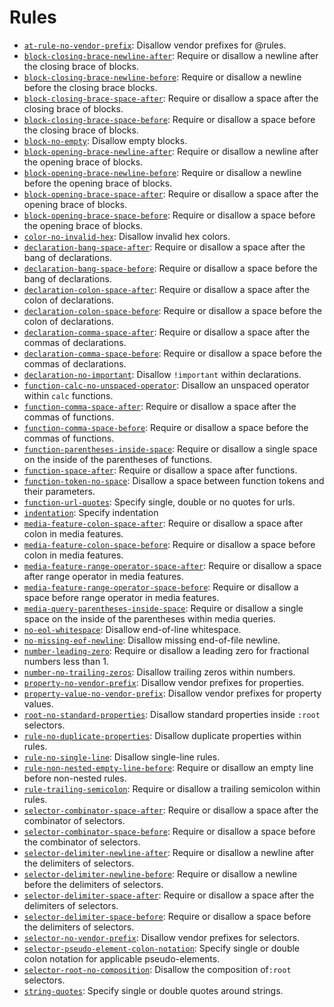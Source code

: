 # Rules

* [`at-rule-no-vendor-prefix`](../src/rules/at-rule-no-vendor-prefix/README.md): Disallow vendor prefixes for @rules.
* [`block-closing-brace-newline-after`](../src/rules/block-closing-brace-newline-after/README.md): Require or disallow a newline after the closing brace of blocks.
* [`block-closing-brace-newline-before`](../src/rules/block-closing-brace-newline-before/README.md): Require or disallow a newline before the closing brace blocks.
* [`block-closing-brace-space-after`](../src/rules/block-closing-brace-space-after/README.md): Require or disallow a space after the closing brace of blocks.
* [`block-closing-brace-space-before`](../src/rules/block-closing-brace-space-before/README.md): Require or disallow a space before the closing brace of blocks.
* [`block-no-empty`](../src/rules/block-no-empty/README.md): Disallow empty blocks.
* [`block-opening-brace-newline-after`](../src/rules/block-opening-brace-newline-after/README.md): Require or disallow a newline after the opening brace of blocks.
* [`block-opening-brace-newline-before`](../src/rules/block-opening-brace-newline-before/README.md): Require or disallow a newline before the opening brace of blocks.
* [`block-opening-brace-space-after`](../src/rules/block-opening-brace-space-after/README.md): Require or disallow a space after the opening brace of blocks.
* [`block-opening-brace-space-before`](../src/rules/block-opening-brace-space-before/README.md): Require or disallow a space before the opening brace of blocks.
* [`color-no-invalid-hex`](../src/rules/color-no-invalid-hex/README.md): Disallow invalid hex colors.
* [`declaration-bang-space-after`](../src/rules/declaration-bang-space-after/README.md): Require or disallow a space after the bang of declarations.
* [`declaration-bang-space-before`](../src/rules/declaration-bang-space-before/README.md): Require or disallow a space before the bang of declarations.
* [`declaration-colon-space-after`](../src/rules/declaration-colon-space-after/README.md): Require or disallow a space after the colon of declarations.
* [`declaration-colon-space-before`](../src/rules/declaration-colon-space-before/README.md): Require or disallow a space before the colon of declarations.
* [`declaration-comma-space-after`](../src/rules/declaration-comma-space-after/README.md): Require or disallow a space after the commas of declarations.
* [`declaration-comma-space-before`](../src/rules/declaration-comma-space-before/README.md): Require or disallow a space before the commas of declarations.
* [`declaration-no-important`](../src/rules/declaration-no-important/README.md): Disallow `!important` within declarations.
* [`function-calc-no-unspaced-operator`](../src/rules/function-calc-no-unspaced-operator/README.md): Disallow an unspaced operator within `calc` functions.
* [`function-comma-space-after`](../src/rules/function-comma-space-after/README.md): Require or disallow a space after the commas of functions.
* [`function-comma-space-before`](../src/rules/function-comma-space-before/README.md): Require or disallow a space before the commas of functions.
* [`function-parentheses-inside-space`](../src/rules/function-parentheses-inside-space/README.md): Require or disallow a single space on the inside of the parentheses of functions.
* [`function-space-after`](../src/rules/function-space-after/README.md): Require or disallow a space after functions.
* [`function-token-no-space`](../src/rules/function-token-no-space/README.md): Disallow a space between function tokens and their parameters.
* [`function-url-quotes`](../src/rules/function-url-quotes/README.md): Specify single, double or no quotes for urls.
* [`indentation`](../src/rules/indentation/README.md): Specify indentation
* [`media-feature-colon-space-after`](../src/rules/media-feature-colon-space-after/README.md): Require or disallow a space after colon in media features.
* [`media-feature-colon-space-before`](../src/rules/media-feature-colon-space-before/README.md): Require or disallow a space before colon in media features.
* [`media-feature-range-operator-space-after`](../src/rules/media-feature-range-operator-space-after/README.md): Require or disallow a space after range operator in media features.
* [`media-feature-range-operator-space-before`](../src/rules/media-feature-range-operator-space-before/README.md): Require or disallow a space before range operator in media features.
* [`media-query-parentheses-inside-space`](../src/rules/media-query-parentheses-inside-space/README.md): Require or disallow a single space on the inside of the parentheses within media queries.
* [`no-eol-whitespace`](../src/rules/no-eol-whitespace/README.md): Disallow end-of-line whitespace.
* [`no-missing-eof-newline`](../src/rules/no-missing-eof-newline/README.md): Disallow missing end-of-file newline.
* [`number-leading-zero`](../src/rules/number-leading-zero/README.md): Require or disallow a leading zero for fractional numbers less than 1.
* [`number-no-trailing-zeros`](../src/rules/number-no-trailing-zeros/README.md): Disallow trailing zeros within numbers.
* [`property-no-vendor-prefix`](../src/rules/property-no-vendor-prefix/README.md): Disallow vendor prefixes for properties.
* [`property-value-no-vendor-prefix`](../src/rules/property-value-no-vendor-prefix/README.md): Disallow vendor prefixes for property values.
* [`root-no-standard-properties`](../src/rules/root-no-standard-properties/README.md): Disallow standard properties inside `:root` selectors.
* [`rule-no-duplicate-properties`](../src/rules/rule-no-duplicate-properties/README.md): Disallow duplicate properties within rules.
* [`rule-no-single-line`](../src/rules/rule-no-single-line/README.md): Disallow single-line rules.
* [`rule-non-nested-empty-line-before`](../src/rules/rule-non-nested-empty-line-before/README.md): Require or disallow an empty line before non-nested rules.
* [`rule-trailing-semicolon`](../src/rules/rule-trailing-semicolon/README.md): Require or disallow a trailing semicolon within rules.
* [`selector-combinator-space-after`](../src/rules/selector-combinator-space-after/README.md): Require or disallow a space after the combinator of selectors.
* [`selector-combinator-space-before`](../src/rules/selector-combinator-space-before/README.md): Require or disallow a space before the combinator of selectors.
* [`selector-delimiter-newline-after`](../src/rules/selector-delimiter-newline-after/README.md): Require or disallow a newline after the delimiters of selectors.
* [`selector-delimiter-newline-before`](../src/rules/selector-delimiter-newline-before/README.md): Require or disallow a newline before the delimiters of selectors.
* [`selector-delimiter-space-after`](../src/rules/selector-delimiter-space-after/README.md): Require or disallow a space after the delimiters of selectors.
* [`selector-delimiter-space-before`](../src/rules/selector-delimiter-space-before/README.md): Require or disallow a space before the delimiters of selectors.
* [`selector-no-vendor-prefix`](../src/rules/selector-no-vendor-prefix/README.md): Disallow vendor prefixes for selectors.
* [`selector-pseudo-element-colon-notation`](../src/rules/selector-pseudo-element-colon-notation/README.md): Specify single or double colon notation for applicable pseudo-elements.
* [`selector-root-no-composition`](../src/rules/selector-root-no-composition/README.md): Disallow the composition of`:root` selectors.
* [`string-quotes`](../src/rules/string-quotes/README.md): Specify single or double quotes around strings.
